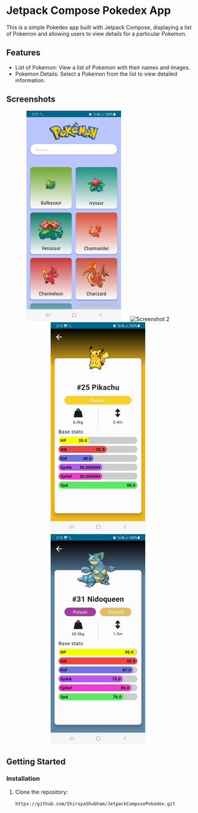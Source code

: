 # Jetpack Compose Pokedex App

This is a simple Pokedex app built with Jetpack Compose, displaying a list of Pokemon and allowing users to view details for a particular Pokemon.

## Features

- List of Pokemon: View a list of Pokemon with their names and images.
- Pokemon Details: Select a Pokemon from the list to view detailed information.

## Screenshots

<div align="center">
  <img src="Screenshot/PokemonList.jpeg" width="250" alt="Screenshot 1" style="margin-right: 20px;">
  <img src="Screenshot/SearchScren.jpeg" width="250" alt="Screenshot 2" style="margin-right: 20px;">
  <img src="Screenshot/PokemonDetail.jpeg" width="250" alt="Screenshot 3" style="margin-right: 20px;">
  <img src="Screenshot/PokemonDetail2.jpeg" width="250" alt="Screenshot 3" style="margin-right: 20px;">
</div>


## Getting Started

### Installation

1. Clone the repository:

   ```bash
   https://github.com/ShiroyaShubham/JetpackComposePokedex.git

